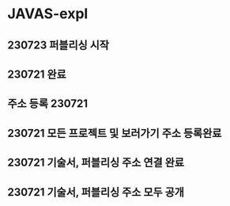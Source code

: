 # JAVAS-expl
## 230723 퍼블리싱 시작
## 230721 완료
## 주소 등록 230721
## 230721 모든 프로젝트 및 보러가기 주소 등록완료
## 230721 기술서, 퍼블리싱 주소 연결 완료
## 230721 기술서, 퍼블리싱 주소 모두 공개